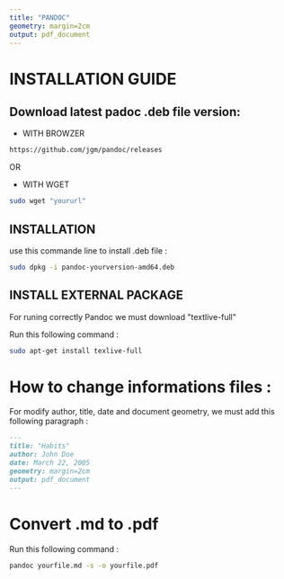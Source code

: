 ```yaml
---
title: "PANDOC"
geometry: margin=2cm
output: pdf_document
---
```

# INSTALLATION GUIDE
##  Download latest padoc .deb file version:
-  WITH BROWZER
```bash
https://github.com/jgm/pandoc/releases
```

OR

-  WITH WGET
```bash
sudo wget "yoururl"
```

## INSTALLATION
use this commande line to install .deb file :
```bash
sudo dpkg -i pandoc-yourversion-amd64.deb
```
## INSTALL EXTERNAL PACKAGE
For runing correctly Pandoc we must download "textlive-full"

Run this following command :
```bash
sudo apt-get install texlive-full
```

# How to change informations files :
For modify author, title, date and document geometry, we must add this following paragraph :
```markdown
---
title: "Habits"
author: John Doe
date: March 22, 2005
geometry: margin=2cm
output: pdf_document
---
```

# Convert .md to .pdf
Run this following command :
```bash
pandoc yourfile.md -s -o yourfile.pdf
```

